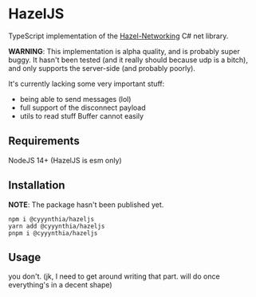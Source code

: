 # HazelJS
TypeScript implementation of the [Hazel-Networking](https://github.com/willardf/Hazel-Networking) C# net library.

**WARNING**: This implementation is alpha quality, and is probably super buggy. It hasn't been tested (and it really
should because udp is a bitch), and only supports the server-side (and probably poorly).

It's currently lacking some very important stuff:
 - being able to send messages (lol)
 - full support of the disconnect payload
 - utils to read stuff Buffer cannot easily

## Requirements
NodeJS 14+ (HazelJS is esm only)

## Installation
**NOTE**: The package hasn't been published yet.
```
npm i @cyyynthia/hazeljs
yarn add @cyyynthia/hazeljs
pnpm i @cyyynthia/hazeljs
```

## Usage
you don't. (jk, I need to get around writing that part. will do once everything's in a decent shape)
